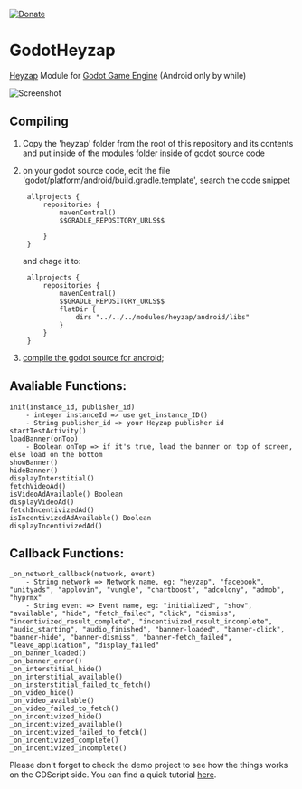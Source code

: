 [![Donate](https://img.shields.io/badge/Donate-PayPal-green.svg)](https://www.paypal.com/cgi-bin/webscr?cmd=_donations&business=3MJE3M4FMJYGN&lc=BR&item_name=Shin%2dNiL%27s%20Github&item_number=Github&currency_code=USD&bn=PP%2dDonationsBF%3abtn_donate_SM%2egif%3aNonHosted)

# GodotHeyzap
[Heyzap](https://www.heyzap.com/) Module for [Godot Game Engine](https://godotengine.org/) (Android only by while)

![Screenshot](/images/screenshot.png)


Compiling
-------------

1. Copy the 'heyzap' folder from the root of this repository and its contents and put inside of the modules folder inside of godot source code
2. on your godot source code, edit the file 'godot/platform/android/build.gradle.template', search the code snippet

        allprojects {
            repositories {
                mavenCentral()
                $$GRADLE_REPOSITORY_URLS$$

            }
        }

    and chage it to:

        allprojects {
            repositories {
                mavenCentral()
                $$GRADLE_REPOSITORY_URLS$$
                flatDir {
                    dirs "../../../modules/heyzap/android/libs"
                }
            }
        }
        
3. [compile the godot source for android](http://docs.godotengine.org/en/stable/reference/compiling_for_android.html);

Avaliable Functions:
---------------------
    init(instance_id, publisher_id)
        - integer instanceId => use get_instance_ID()
        - String publisher_id => your Heyzap publisher id
    startTestActivity()
    loadBanner(onTop)
        - Boolean onTop => if it's true, load the banner on top of screen, else load on the bottom
    showBanner()
    hideBanner()
    displayInterstitial()
    fetchVideoAd()
    isVideoAdAvailable() Boolean
    displayVideoAd()
    fetchIncentivizedAd()
    isIncentivizedAdAvailable() Boolean
    displayIncentivizedAd()
   


Callback Functions:
---------------------
    _on_network_callback(network, event)
        - String network => Network name, eg: "heyzap", "facebook", "unityads", "applovin", "vungle", "chartboost", "adcolony", "admob", "hyprmx" 
        - String event => Event name, eg: "initialized", "show", "available", "hide", "fetch_failed", "click", "dismiss", "incentivized_result_complete", "incentivized_result_incomplete", "audio_starting", "audio_finished", "banner-loaded", "banner-click", "banner-hide", "banner-dismiss", "banner-fetch_failed", "leave_application", "display_failed" 
    _on_banner_loaded()
    _on_banner_error()
    _on_interstitial_hide()
    _on_interstitial_available()
    _on_insterstitial_failed_to_fetch()
    _on_video_hide()
    _on_video_available()
    _on_video_failed_to_fetch()
    _on_incentivized_hide()
    _on_incentivized_available()
    _on_incentivized_failed_to_fetch()
    _on_incentivized_complete()
    _on_incentivized_incomplete()


Please don't forget to check the demo project to see how the things works on the GDScript side.
You can find a quick tutorial [here](https://shinnil.blogspot.com.br/2017/03/tutorial-using-heyzap-godot-module.html).
